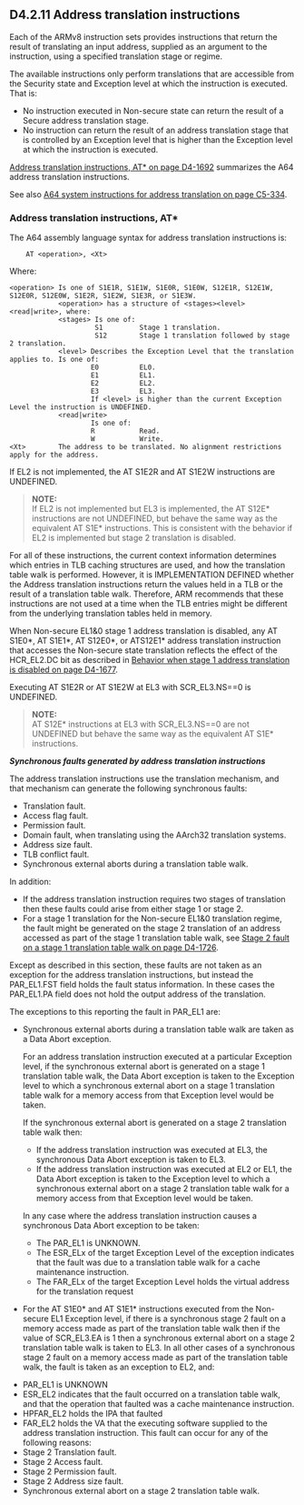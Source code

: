 ## D4.2.11 Address translation instructions

Each of the ARMv8 instruction sets provides instructions that return the result of translating an input address, supplied as an argument to the instruction, using a specified translation stage or regime.

The available instructions only perform translations that are accessible from the Security state and Exception level at which the instruction is executed. That is:
* No instruction executed in Non-secure state can return the result of a Secure address translation stage.
* No instruction can return the result of an address translation stage that is controlled by an Exception level that is higher than the Exception level at which the instruction is executed.

[Address translation instructions, AT* on page D4-1692](#) summarizes the A64 address translation instructions. 

See also [A64 system instructions for address translation on page C5-334](#).


### Address translation instructions, AT*

The A64 assembly language syntax for address translation instructions is:

```
    AT <operation>, <Xt>
```

Where:

```
<operation> Is one of S1E1R, S1E1W, S1E0R, S1E0W, S12E1R, S12E1W, S12E0R, S12E0W, S1E2R, S1E2W, S1E3R, or S1E3W.
            <operation> has a structure of <stages><level><read|write>, where: 
            <stages> Is one of:
                     S1         Stage 1 translation.
                     S12        Stage 1 translation followed by stage 2 translation.
            <level> Describes the Exception Level that the translation applies to. Is one of:
                    E0          EL0.
                    E1          EL1.
                    E2          EL2.
                    E3          EL3.
                    If <level> is higher than the current Exception Level the instruction is UNDEFINED.
            <read|write>
                    Is one of:
                    R           Read. 
                    W           Write.
<Xt>        The address to be translated. No alignment restrictions apply for the address.
```

If EL2 is not implemented, the AT S1E2R and AT S1E2W instructions are UNDEFINED.

> **NOTE:**  
If EL2 is not implemented but EL3 is implemented, the AT S12E* instructions are not UNDEFINED, but behave the same way as the equivalent AT S1E* instructions. This is consistent with the behavior if EL2 is implemented but stage 2 translation is disabled.

For all of these instructions, the current context information determines which entries in TLB caching structures are used, and how the translation table walk is performed. However, it is IMPLEMENTATION DEFINED whether the Address translation instructions return the values held in a TLB or the result of a translation table walk. Therefore, ARM recommends that these instructions are not used at a time when the TLB entries might be different from the underlying translation tables held in memory.

When Non-secure EL1&0 stage 1 address translation is disabled, any AT S1E0\*, AT S1E1\*, AT S12E0\*, or ATS12E1\* address translation instruction that accesses the Non-secure state translation reflects the effect of the HCR_EL2.DC bit as described in [Behavior when stage 1 address translation is disabled on page D4-1677](#).

Executing AT S1E2R or AT S1E2W at EL3 with SCR_EL3.NS==0 is UNDEFINED.
> **NOTE:**  
AT S12E* instructions at EL3 with SCR_EL3.NS==0 are not UNDEFINED but behave the same way as the equivalent 
AT S1E* instructions.

***Synchronous faults generated by address translation instructions***

The address translation instructions use the translation mechanism, and that mechanism can generate the following synchronous faults:
* Translation fault.
* Access flag fault.
* Permission fault.
* Domain fault, when translating using the AArch32 translation systems.
* Address size fault.
* TLB conflict fault.
* Synchronous external aborts during a translation table walk.

In addition:
* If the address translation instruction requires two stages of translation then these faults could arise from either stage 1 or stage 2.
* For a stage 1 translation for the Non-secure EL1&0 translation regime, the fault might be generated on the stage 2 translation of an address accessed as part of the stage 1 translation table walk, see [Stage 2 fault on a stage 1 translation table walk on page D4-1726](#).

Except as described in this section, these faults are not taken as an exception for the address translation instructions, but instead the PAR_EL1.FST field holds the fault status information. In these cases the PAR_EL1.PA field does not hold the output address of the translation.

The exceptions to this reporting the fault in PAR_EL1 are:

* Synchronous external aborts during a translation table walk are taken as a Data Abort exception.

    For an address translation instruction executed at a particular Exception level, if the synchronous external abort is generated on a stage 1 translation table walk, the Data Abort exception is taken to the Exception level to which a synchronous external abort on a stage 1 translation table walk for a memory access from that Exception level would be taken.
    
    If the synchronous external abort is generated on a stage 2 translation table walk then:
    - If the address translation instruction was executed at EL3, the synchronous Data Abort exception is taken to EL3.
    - If the address translation instruction was executed at EL2 or EL1, the Data Abort exception is taken to the Exception level to which a synchronous external abort on a stage 2 translation table walk for a memory access from that Exception level would be taken.  

  In any case where the address translation instruction causes a synchronous Data Abort exception to be taken:

    - The PAR_EL1 is UNKNOWN.
    - The ESR_ELx of the target Exception Level of the exception indicates that the fault was due to a
    translation table walk for a cache maintenance instruction.
    - The FAR_ELx of the target Exception Level holds the virtual address for the translation request

* For the AT S1E0* and AT S1E1* instructions executed from the Non-secure EL1 Exception level, if there is a synchronous stage 2 fault on a memory access made as part of the translation table walk then if the value of SCR_EL3.EA is 1 then a synchronous external abort on a stage 2 translation table walk is taken to EL3. In all other cases of a synchronous stage 2 fault on a memory access made as part of the translation table walk, the fault is taken as an exception to EL2, and:
- PAR_EL1 is UNKNOWN
- ESR_EL2 indicates that the fault occurred on a translation table walk, and that the operation that
faulted was a cache maintenance instruction.
- HPFAR_EL2 holds the IPA that faulted
- FAR_EL2 holds the VA that the executing software supplied to the address translation instruction. This fault can occur for any of the following reasons:
- Stage 2 Translation fault.
- Stage 2 Access fault.
- Stage 2 Permission fault.
- Stage 2 Address size fault.
- Synchronous external abort on a stage 2 translation table walk.


